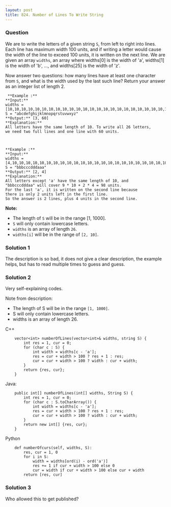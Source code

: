 ```yaml
---
layout: post
title: 824. Number of Lines To Write String
---
```

### Question
We are to write the letters of a given string `S`, from left to right into
lines. Each line has maximum width 100 units, and if writing a letter would
cause the width of the line to exceed 100 units, it is written on the next
line. We are given an array `widths`, an array where widths[0] is the width of
'a', widths[1] is the width of 'b', ..., and widths[25] is the width of 'z'.

Now answer two questions: how many lines have at least one character from `S`,
and what is the width used by the last such line? Return your answer as an
integer list of length 2.



    
    
     **Example :**
    **Input:** 
    widths = [10,10,10,10,10,10,10,10,10,10,10,10,10,10,10,10,10,10,10,10,10,10,10,10,10,10]
    S = "abcdefghijklmnopqrstuvwxyz"
    **Output:** [3, 60]
    **Explanation:**
    All letters have the same length of 10. To write all 26 letters,
    we need two full lines and one line with 60 units.
    
    
    
    **Example :**
    **Input:** 
    widths = [4,10,10,10,10,10,10,10,10,10,10,10,10,10,10,10,10,10,10,10,10,10,10,10,10,10]
    S = "bbbcccdddaaa"
    **Output:** [2, 4]
    **Explanation:**
    All letters except 'a' have the same length of 10, and 
    "bbbcccdddaa" will cover 9 * 10 + 2 * 4 = 98 units.
    For the last 'a', it is written on the second line because
    there is only 2 units left in the first line.
    So the answer is 2 lines, plus 4 units in the second line.
    



 **Note:**

  * The length of `S` will be in the range [1, 1000].
  * `S` will only contain lowercase letters.
  * `widths` is an array of length `26`.
  * `widths[i]` will be in the range of `[2, 10]`.

### Solution 1
The description is so bad, it does not give a clear description, the example
helps, but has to read multiple times to guess and guess.


### Solution 2
Very self-explaining codes.

Note from description:

  * The length of S will be in the range `[1, 1000]`.
  * S will only contain lowercase letters.
  * widths is an array of length 26.

C++

    
    
        vector<int> numberOfLines(vector<int>& widths, string S) {
            int res = 1, cur = 0;
            for (char c : S) {
                int width = widths[c - 'a'];
                res = cur + width > 100 ? res + 1 : res;
                cur = cur + width > 100 ? width : cur + width;
            }
            return {res, cur};
        }
    

Java:

    
    
        public int[] numberOfLines(int[] widths, String S) {
            int res = 1, cur = 0;
            for (char c : S.toCharArray()) {
                int width = widths[c - 'a'];
                res = cur + width > 100 ? res + 1 : res;
                cur = cur + width > 100 ? width : cur + width;
            }
            return new int[] {res, cur};
        }
    

Python

    
    
        def numberOfcurs(self, widths, S):
            res, cur = 1, 0
            for i in S:
                width = widths[ord(i) - ord('a')]
                res += 1 if cur + width > 100 else 0
                cur = width if cur + width > 100 else cur + width
            return [res, cur]
    


### Solution 3
Who allowed this to get published?



